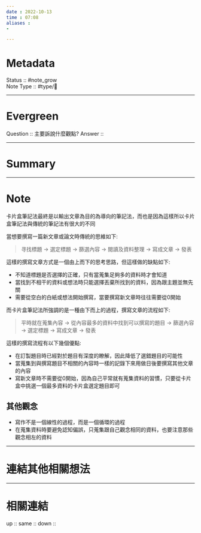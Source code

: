 ```yaml
---
date : 2022-10-13
time : 07:08
aliases :
- 

---
```


# Metadata
Status :: #note_grow <br>
Note Type :: #type/📘 <br>

---
# Evergreen
Question :: 主要訴說什麼觀點?
Answer :: 


---

# Summary


---

# Note
卡片盒筆記法最終是以輸出文章為目的為導向的筆記法，而也是因為這樣所以卡片盒筆記法與傳統的筆記法有很大的不同

當想要撰寫一篇新文章或論文時傳統的思維如下:
> 寻找標題 -> 選定標題 -> 篩選內容 -> 閱讀及資料整理 -> 寫成文章 -> 發表

這樣的撰寫文章方式是一個由上而下的思考思路，但這樣做的缺點如下:
- 不知道標題是否選擇的正確，只有當蒐集足夠多的資料時才會知道
- 當找到不相干的資料或想法時只能選擇丟棄所找到的資料，因為跟主題並無先關
- 需要從空白的白紙或想法開始撰寫，當要撰寫新文章時往往需要從0開始

而卡片盒筆記法所強調的是一種由下而上的過程，撰寫文章的流程如下:
>平時就在蒐集內容 -> 從內容最多的資料中找到可以撰寫的題目 -> 篩選內容 -> 選定標題  -> 寫成文章 -> 發表

這樣的撰寫流程有以下幾個優點: 
- 在訂製題目時已經對於題目有深度的瞭解，因此降低了選錯題目的可能性
- 當蒐集到與撰寫題目不相關的內容時一樣的記錄下來用做日後要撰寫其他文章的內容
- 寫新文章時不需要從0開始，因為自己平常就有蒐集資料的習慣，只要從卡片盒中挑選一個最多資料的卡片盒選定題目即可

## 其他觀念
- 寫作不是一個線性的過程，而是一個循環的過程
- 在蒐集資料時要避免認知偏誤，只蒐集跟自己觀念相同的資料，也要注意那些觀念相左的資料

---

# 連結其他相關想法


---

# 相關連結
up :: 
same :: 
down :: 


